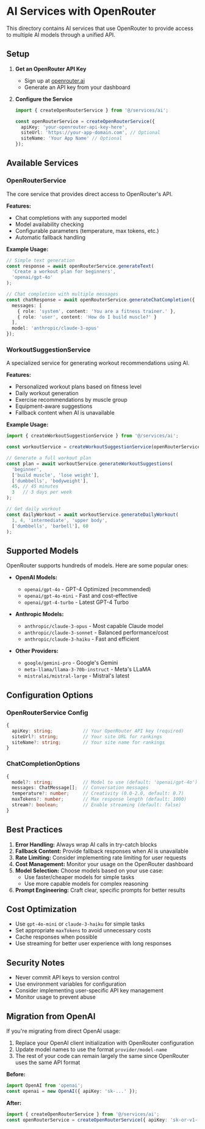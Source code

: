 # AI Services with OpenRouter

This directory contains AI services that use OpenRouter to provide access to multiple AI models through a unified API.

## Setup

1. **Get an OpenRouter API Key**
   - Sign up at [openrouter.ai](https://openrouter.ai)
   - Generate an API key from your dashboard

2. **Configure the Service**
   ```typescript
   import { createOpenRouterService } from '@/services/ai';

   const openRouterService = createOpenRouterService({
     apiKey: 'your-openrouter-api-key-here',
     siteUrl: 'https://your-app-domain.com', // Optional
     siteName: 'Your App Name' // Optional
   });
   ```

## Available Services

### OpenRouterService

The core service that provides direct access to OpenRouter's API.

**Features:**
- Chat completions with any supported model
- Model availability checking
- Configurable parameters (temperature, max tokens, etc.)
- Automatic fallback handling

**Example Usage:**
```typescript
// Simple text generation
const response = await openRouterService.generateText(
  'Create a workout plan for beginners',
  'openai/gpt-4o'
);

// Chat completion with multiple messages
const chatResponse = await openRouterService.generateChatCompletion({
  messages: [
    { role: 'system', content: 'You are a fitness trainer.' },
    { role: 'user', content: 'How do I build muscle?' }
  ],
  model: 'anthropic/claude-3-opus'
});
```

### WorkoutSuggestionService

A specialized service for generating workout recommendations using AI.

**Features:**
- Personalized workout plans based on fitness level
- Daily workout generation
- Exercise recommendations by muscle group
- Equipment-aware suggestions
- Fallback content when AI is unavailable

**Example Usage:**
```typescript
import { createWorkoutSuggestionService } from '@/services/ai';

const workoutService = createWorkoutSuggestionService(openRouterService);

// Generate a full workout plan
const plan = await workoutService.generateWorkoutSuggestions(
  'beginner',
  ['build muscle', 'lose weight'],
  ['dumbbells', 'bodyweight'],
  45, // 45 minutes
  3   // 3 days per week
);

// Get daily workout
const dailyWorkout = await workoutService.generateDailyWorkout(
  1, 4, 'intermediate', 'upper body',
  ['dumbbells', 'barbell'], 60
);
```

## Supported Models

OpenRouter supports hundreds of models. Here are some popular ones:

- **OpenAI Models:**
  - `openai/gpt-4o` - GPT-4 Optimized (recommended)
  - `openai/gpt-4o-mini` - Fast and cost-effective
  - `openai/gpt-4-turbo` - Latest GPT-4 Turbo

- **Anthropic Models:**
  - `anthropic/claude-3-opus` - Most capable Claude model
  - `anthropic/claude-3-sonnet` - Balanced performance/cost
  - `anthropic/claude-3-haiku` - Fast and efficient

- **Other Providers:**
  - `google/gemini-pro` - Google's Gemini
  - `meta-llama/llama-3-70b-instruct` - Meta's LLaMA
  - `mistralai/mistral-large` - Mistral's latest

## Configuration Options

### OpenRouterService Config
```typescript
{
  apiKey: string;           // Your OpenRouter API key (required)
  siteUrl?: string;         // Your site URL for rankings
  siteName?: string;        // Your site name for rankings
}
```

### ChatCompletionOptions
```typescript
{
  model?: string;           // Model to use (default: 'openai/gpt-4o')
  messages: ChatMessage[];  // Conversation messages
  temperature?: number;     // Creativity (0.0-2.0, default: 0.7)
  maxTokens?: number;       // Max response length (default: 1000)
  stream?: boolean;         // Enable streaming (default: false)
}
```

## Best Practices

1. **Error Handling:** Always wrap AI calls in try-catch blocks
2. **Fallback Content:** Provide fallback responses when AI is unavailable
3. **Rate Limiting:** Consider implementing rate limiting for user requests
4. **Cost Management:** Monitor your usage on the OpenRouter dashboard
5. **Model Selection:** Choose models based on your use case:
   - Use faster/cheaper models for simple tasks
   - Use more capable models for complex reasoning
6. **Prompt Engineering:** Craft clear, specific prompts for better results

## Cost Optimization

- Use `gpt-4o-mini` or `claude-3-haiku` for simple tasks
- Set appropriate `maxTokens` to avoid unnecessary costs
- Cache responses when possible
- Use streaming for better user experience with long responses

## Security Notes

- Never commit API keys to version control
- Use environment variables for configuration
- Consider implementing user-specific API key management
- Monitor usage to prevent abuse

## Migration from OpenAI

If you're migrating from direct OpenAI usage:

1. Replace your OpenAI client initialization with OpenRouter configuration
2. Update model names to use the format `provider/model-name`
3. The rest of your code can remain largely the same since OpenRouter uses the same API format

**Before:**
```typescript
import OpenAI from 'openai';
const openai = new OpenAI({ apiKey: 'sk-...' });
```

**After:**
```typescript
import { createOpenRouterService } from '@/services/ai';
const openRouterService = createOpenRouterService({ apiKey: 'sk-or-v1-...' });
